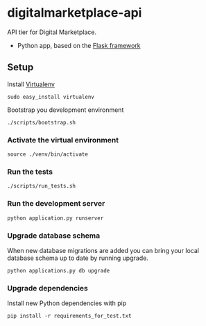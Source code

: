 # digitalmarketplace-api

API tier for Digital Marketplace.

- Python app, based on the [Flask framework](http://flask.pocoo.org/)

## Setup

Install [Virtualenv](https://virtualenv.pypa.io/en/latest/)

```
sudo easy_install virtualenv
```

Bootstrap you development environment

```
./scripts/bootstrap.sh
```

### Activate the virtual environment

```source ./venv/bin/activate```

### Run the tests

```./scripts/run_tests.sh```

### Run the development server

```python application.py runserver```

### Upgrade database schema

When new database migrations are added you can bring your local database schema
up to date by running upgrade.

```python applications.py db upgrade```

### Upgrade dependencies

Install new Python dependencies with pip

```pip install -r requirements_for_test.txt```
